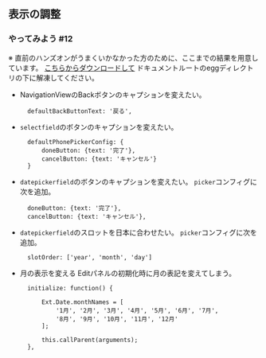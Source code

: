## 表示の調整

### やってみよう #12

※ 直前のハンズオンがうまくいかなかった方のために、ここまでの結果を用意しています。
[こちらからダウンロードして](http://preview.xenophy.com/xenophy/senchaug/egg/misc/cl12.zip)
ドキュメントルートのeggディレクトリの下に解凍してください。

* NavigationViewのBackボタンのキャプションを変えたい。

        defaultBackButtonText: '戻る',

* `selectfield`のボタンのキャプションを変えたい。

        defaultPhonePickerConfig: {
            doneButton: {text: '完了'},
            cancelButton: {text: 'キャンセル'}
        }

* `datepickerfield`のボタンのキャプションを変えたい。
  `picker`コンフィグに次を追加。

        doneButton: {text: '完了'},
        cancelButton: {text: 'キャンセル'},

* `datepickerfield`のスロットを日本に合わせたい。
  `picker`コンフィグに次を追加。

        slotOrder: ['year', 'month', 'day']

* 月の表示を変える
  Editパネルの初期化時に月の表記を変えてしまう。

        initialize: function() {

            Ext.Date.monthNames = [
                '1月', '2月', '3月', '4月', '5月', '6月', '7月',
                '8月', '9月', '10月', '11月', '12月'
            ];

            this.callParent(arguments);
        },


